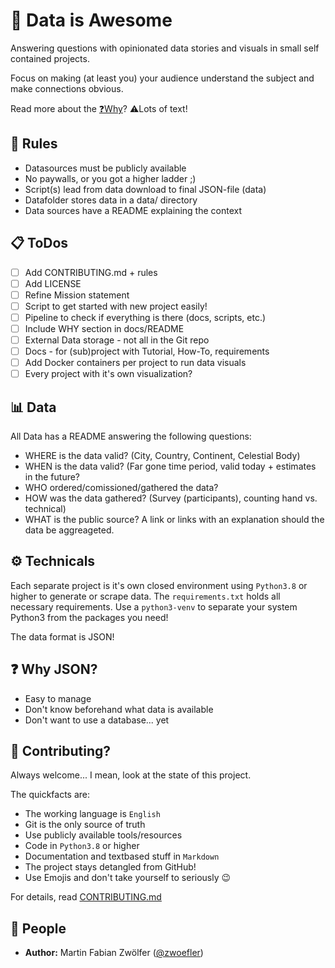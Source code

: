 # 🚀 Data is Awesome
Answering questions with opinionated data stories and visuals in small self contained projects.

Focus on making (at least you) your audience understand the subject and make connections obvious.

Read more about the [❓️Why](docs/Purpose%20and%20Why.md)?
⚠️Lots of text!


## 📏 Rules
- Datasources must be publicly available
- No paywalls, or you got a higher ladder ;)
- Script(s) lead from data download to final JSON-file (data)
- Datafolder stores data in a data/ directory
- Data sources have a README explaining the context

## 📋 ToDos
- [ ] Add CONTRIBUTING.md + rules
- [ ] Add LICENSE
- [ ] Refine Mission statement
- [ ] Script to get started with new project easily!
- [ ] Pipeline to check if everything is there (docs, scripts, etc.)
- [ ] Include WHY section in docs/README
- [ ] External Data storage - not all in the Git repo
- [ ] Docs - for (sub)project with Tutorial, How-To, requirements
- [ ] Add Docker containers per project to run data visuals
- [ ] Every project with it's own visualization?

## 📊 Data
All Data has a README answering the following questions:
- WHERE is the data valid? (City, Country, Continent, Celestial Body)
- WHEN is the data valid? (Far gone time period, valid today + estimates in the future?
- WHO ordered/comissioned/gathered the data?
- HOW was the data gathered? (Survey (participants), counting hand vs. technical)
- WHAT is the public source? A link or links with an explanation should the data be aggreageted.

## ⚙️ Technicals
Each separate project is it's own closed environment using `Python3.8` or higher to generate or scrape data.
The `requirements.txt` holds all necessary requirements.
Use a `python3-venv` to separate your system Python3 from the packages you need!

The data format is JSON!


## ❓️ Why JSON?
- Easy to manage
- Don't know beforehand what data is available
- Don't want to use a database... yet


## 📝 Contributing?
Always welcome...
I mean, look at the state of this project.

The quickfacts are:
- The working language is `English`
- Git is the only source of truth
- Use publicly available tools/resources
- Code in `Python3.8` or higher
- Documentation and textbased stuff in `Markdown`
- The project stays detangled from GitHub!
- Use Emojis and don't take yourself to seriously 😉

For details, read [CONTRIBUTING.md](CONTRIBUTING.md)


## 👥 People
- **Author:**
Martin Fabian Zwölfer ([@zwoefler](https://github.com/zwoefler))
